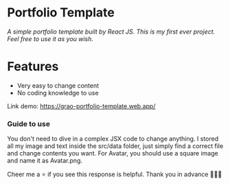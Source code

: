 # Portfolio Template

_A simple portfolio template built by React JS. This is my first ever project. Feel free to use it as you wish._

# Features

- Very easy to change content
- No coding knowledge to use

Link demo: https://grao-portfolio-template.web.app/

### Guide to use

You don't need to dive in a complex JSX code to change anything. I stored all my image and text inside the src/data folder, just simply find a correct file and change contents you want. For Avatar, you should use a square image and name it as Avatar.png.

Cheer me a :star: if you see this response is helpful. Thank you in advance :muscle::muscle::muscle:
